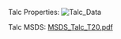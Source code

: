 Talc Properties:
![Talc_Data](https://user-images.githubusercontent.com/87012099/196930359-dabe7ee7-40b7-4f5d-ab85-72006293cb37.PNG)

Talc MSDS:
[MSDS_Talc_T20.pdf](https://github.com/L3onERas/Material-Information-and-MSDSs/files/9829056/MSDS_Talc_T20.pdf)
